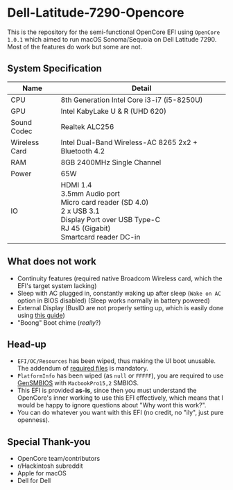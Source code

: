 # Dell-Latitude-7290-Opencore

This is the repository for the semi-functional OpenCore EFI using `OpenCore 1.0.1` which aimed to run macOS Sonoma/Sequoia on Dell Latitude 7290. Most of the features do work but some are not.

## System Specification
| Name          | Detail      |
|---------------|----------------------------------------------------------------------------------------------------------------------------|
| CPU           | 8th Generation Intel Core i3-i7 (i5-8250U)                                                                                 |
| GPU           | Intel KabyLake U & R (UHD 620)                                                                                             |
| Sound Codec   | Realtek ALC256                                                                                                             |
| Wireless Card | Intel Dual-Band Wireless-AC 8265 2x2 + Bluetooth 4.2                                                                       |
| RAM           | 8GB 2400MHz Single Channel                                                                                                 |
| Power         | 65W                                                                                                                        |
| IO            | HDMI 1.4<br> 3.5mm Audio port<br> Micro card reader (SD 4.0)<br> 2 x USB 3.1<br> Display Port over USB Type-C<br> RJ 45 (Gigabit)<br> Smartcard reader DC-in |

## What does not work
- Continuity features (required native Broadcom Wireless card, which the EFI's target system lacking)
- Sleep with AC plugged in, constantly waking up after sleep (`Wake on AC` option in BIOS disabled) (Sleep works normally in battery powered)
- External Display (BusID are not properly setting up, which is easily done using [this guide](https://dortania.github.io/OpenCore-Post-Install/gpu-patching/intel-patching/busid.html))
- "Boong" Boot chime (*really*?)

## Head-up
- `EFI/OC/Resources` has been wiped, thus making the UI boot unusable. The addendum of [required files](https://dortania.github.io/OpenCore-Post-Install/cosmetic/gui.html#setting-up-opencore-s-gui) is mandatory.
- `PlatformInfo` has been wiped (as `null` or `FFFFF`), you are required to use [GenSMBIOS](https://github.com/corpnewt/GenSMBIOS) with `MacbookPro15,2` SMBIOS.
- This EFI is provided **as-is**, since then you must understand the OpenCore's inner working to use this EFI effectively, which means that I would be happy to ignore questions about "Why wont this work?".
- You can do whatever you want with this EFI (no credit, no "ily", just pure openness).

## Special Thank-you
- OpenCore team/contributors
- r/Hackintosh subreddit
- Apple for macOS
- Dell for Dell
